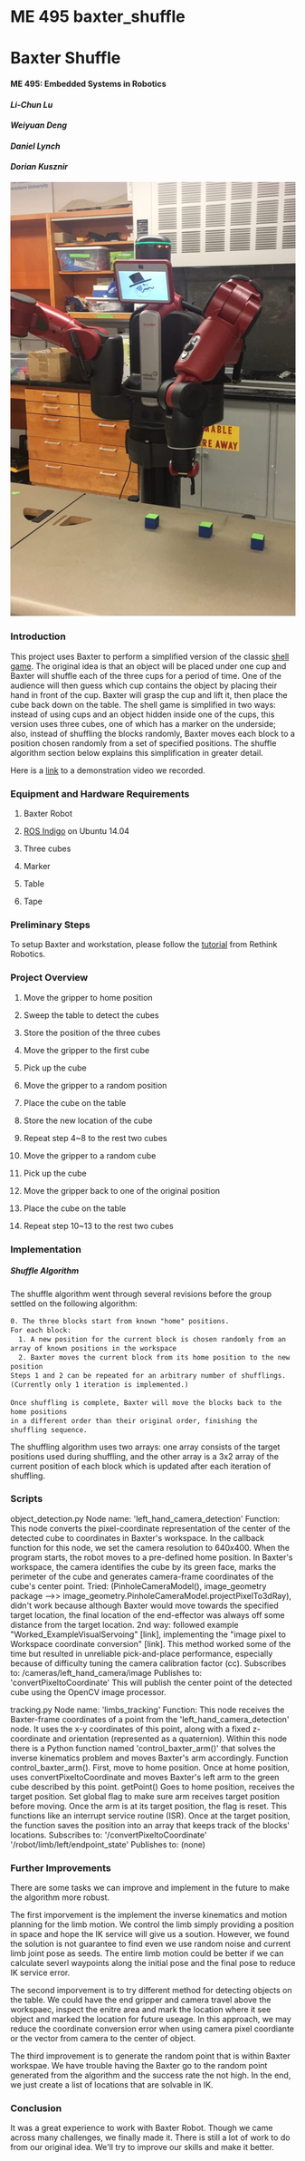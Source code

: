 # ME 495 baxter_shuffle


# Baxter Shuffle
#### ME 495: Embedded Systems in Robotics
#### _Li-Chun Lu_
#### _Weiyuan Deng_
#### _Daniel Lynch_
#### _Dorian Kusznir_


![baxter_photo](./images/mmexport1481331224331.jpg)

### Introduction

This project uses Baxter to perform a simplified version of the classic [shell game](https://en.wikipedia.org/wiki/Shell_game). The original idea is that an object will be placed under one cup and Baxter will shuffle each of the three cups for a period of time. One of the audience will then guess which cup contains the object by placing their hand in front of the cup. Baxter will grasp the cup and lift it, then place the cube back down on the table. The shell game is simplified in two ways: instead of using cups and an object hidden inside one of the cups, this version uses three cubes, one of which has a marker on the underside; also, instead of shuffling the blocks randomly, Baxter moves each block to a position chosen randomly from a set of specified positions. The shuffle algorithm section below explains this simplification in greater detail.

Here is a [link](https://youtu.be/u8qGcpOJxrs) to a demonstration video we recorded.

### Equipment and Hardware Requirements

1. Baxter Robot

2. [ROS Indigo](http://wiki.ros.org/ROS/Installation) on Ubuntu 14.04

3. Three cubes

4. Marker

5. Table

6. Tape

### Preliminary Steps

To setup Baxter and workstation, please follow the [tutorial](http://sdk.rethinkrobotics.com/wiki/Baxter_Setup) from Rethink Robotics.

### Project Overview

1. Move the gripper to home position

2. Sweep the table to detect the cubes

3. Store the position of the three cubes

4. Move the gripper to the first cube 

5. Pick up the cube

6. Move the gripper to a random position

7. Place the cube on the table

8. Store the new location of the cube

9. Repeat step 4~8 to the rest two cubes

10. Move the gripper to a random cube

11. Pick up the cube

12. Move the gripper back to one of the original position

13. Place the cube on the table

14. Repeat step 10~13 to the rest two cubes

### Implementation
##### Shuffle Algorithm
  The shuffle algorithm went through several revisions before the group settled on the following algorithm:
  ```
  0. The three blocks start from known "home" positions.
  For each block:
    1. A new position for the current block is chosen randomly from an array of known positions in the workspace
    2. Baxter moves the current block from its home position to the new position
  Steps 1 and 2 can be repeated for an arbitrary number of shufflings. 
  (Currently only 1 iteration is implemented.)

  Once shuffling is complete, Baxter will move the blocks back to the home positions 
  in a different order than their original order, finishing the shuffling sequence.
  ```
  The shuffling algorithm uses two arrays: one array consists of the target positions used during shuffling, and the other array is a 3x2 array of the current position of each block which is updated after each iteration of shuffling.

### Scripts
object_detection.py
	Node name: 'left_hand_camera_detection'
	Function:
		This node converts the pixel-coordinate representation of the center of the detected cube to coordinates in Baxter's workspace. In the callback function for this node, we set the camera resolution to 640x400. When the program starts, the robot moves to a pre-defined home position. In Baxter's workspace, the camera identifies the cube by its green face, marks the perimeter of the cube and generates camera-frame coordinates of the cube's center point. 
			Tried: (PinholeCameraModel(), image_geometry package -->> image_geometry.PinholeCameraModel.projectPixelTo3dRay), didn't work because although Baxter would move towards the specified target location, the final location of the end-effector was always off some distance from the target location.
			2nd way: followed example "Worked_ExampleVisualServoing" [link], implementing the "image pixel to Workspace coordinate conversion" [link]. This method worked some of the time but resulted in unreliable pick-and-place performance, especially because of difficulty tuning the camera calibration factor (cc).
	Subscribes to:
		/cameras/left_hand_camera/image
	Publishes to:
		'convertPixeltoCoordinate'
		This will publish the center point of the detected cube using the OpenCV image processor.

tracking.py
	Node name: 'limbs_tracking'
	Function:
		This node receives the Baxter-frame coordinates of a point from the 'left_hand_camera_detection' node. It uses the x-y coordinates of this point, along with a fixed z-coordinate and orientation (represented as a quaternion).
		Within this node there is a Python function named 'control_baxter_arm()' that solves the inverse kinematics problem and moves Baxter's arm accordingly. Function control_baxter_arm().
		First, move to home position. Once at home position, uses convertPixeltoCoordinate and moves Baxter's left arm to the green cube described by this point.
		getPoint()
			Goes to home position, receives the target position. Set global flag to make sure arm receives target position before moving. Once the arm is at its target position, the flag is reset. This functions like an interrupt service routine (ISR). Once at the target position, the function saves the position into an array that keeps track of the blocks' locations.
	Subscribes to:
		'/convertPixeltoCoordinate'
		'/robot/limb/left/endpoint_state'
	Publishes to:
		(none)

### Further Improvements

There are some tasks we can improve and implement in the future to make the algorithm more robust. 

The first imporvement is the implement the inverse kinematics and motion planning for the limb motion. We control the limb simply providing a position in space and hope the IK service will give us a soution. However, we found the solution is not guarantee to find even we use random noise and current limb joint pose as seeds. The entire limb motion could be better if we can calculate severl waypoints along the initial pose and the final pose to reduce IK service error.

The second imporvement is to try different method for detecting objects on the table. We could have the end gripper and camera travel  above the workspaec, inspect the enitre area and mark the location where it see object and marked the location for future useage. In this approach, we may reduce the coordinate conversion error when using camera pixel coordiante or the vector from camera to the center of object. 

The third improvement is to generate the random point that is within Baxter workspae. We have trouble having the Baxter go to the random point generated from the algorithm and the success rate the not high. In the end, we just create a list of locations that are solvable in IK. 

### Conclusion

It was a great experience to work with Baxter Robot. Though we came across many challenges, we finally made it. There is still a lot of work to do from our original idea. We'll try to improve our skills and make it better.


